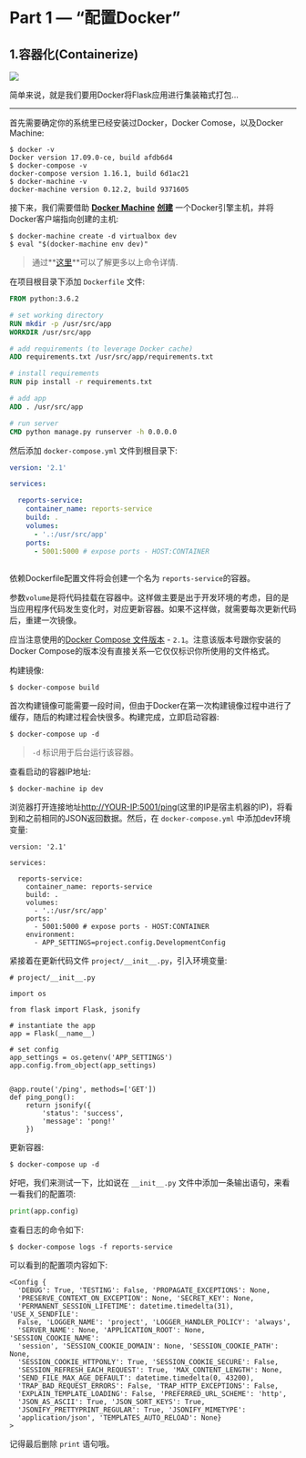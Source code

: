 # Part 1 — “配置Docker”

## 1.容器化(Containerize)

![](https://sdtimes.com/wp-content/uploads/2015/01/0120.sdt-docker-infographic.png)

简单来说，就是我们要用Docker将Flask应用进行集装箱式打包...

------

首先需要确定你的系统里已经安装过Docker，Docker Comose，以及Docker Machine:

```
$ docker -v
Docker version 17.09.0-ce, build afdb6d4
$ docker-compose -v
docker-compose version 1.16.1, build 6d1ac21
$ docker-machine -v
docker-machine version 0.12.2, build 9371605

```

接下来，我们需要借助 **[Docker Machine](https://docs.docker.com/machine/)** **[创建](https://docs.docker.com/machine/reference/create/)** 一个Docker引擎主机，并将Docker客户端指向创建的主机:

```
$ docker-machine create -d virtualbox dev
$ eval "$(docker-machine env dev)"

```

> 通过**[这里](https://stackoverflow.com/questions/40038572/eval-docker-machine-env-default/40040077#40040077)**可以了解更多以上命令详情.

在项目根目录下添加 `Dockerfile` 文件:

```dockerfile
FROM python:3.6.2

# set working directory
RUN mkdir -p /usr/src/app
WORKDIR /usr/src/app

# add requirements (to leverage Docker cache)
ADD requirements.txt /usr/src/app/requirements.txt

# install requirements
RUN pip install -r requirements.txt

# add app
ADD . /usr/src/app

# run server
CMD python manage.py runserver -h 0.0.0.0

```

然后添加 `docker-compose.yml` 文件到根目录下:

```yaml
version: '2.1'

services:

  reports-service:
    container_name: reports-service
    build: .
    volumes:
      - '.:/usr/src/app'
    ports:
      - 5001:5000 # expose ports - HOST:CONTAINER
      
```

依赖Dockerfile配置文件将会创建一个名为 `reports-service`的容器。

 参数`volume`是将代码挂载在容器中。这样做主要是出于开发环境的考虑，目的是当应用程序代码发生变化时，对应更新容器。如果不这样做，就需要每次更新代码后，重建一次镜像。

应当注意使用的[Docker Compose 文件版本](https://docs.docker.com/compose/compose-file/) - `2.1`。注意该版本号跟你安装的Docker Compose的版本没有直接关系—它仅仅标识你所使用的文件格式。

构建镜像:

```
$ docker-compose build

```

首次构建镜像可能需要一段时间，但由于Docker在第一次构建镜像过程中进行了缓存，随后的构建过程会快很多。构建完成，立即启动容器:

```
$ docker-compose up -d

```

>  `-d` 标识用于后台运行该容器。

查看启动的容器IP地址:

```
$ docker-machine ip dev

```

浏览器打开连接地址[http://YOUR-IP:5001/ping](http://your-ip:5001/ping)(这里的IP是宿主机器的IP)，将看到和之前相同的JSON返回数据。然后，在 `docker-compose.yml` 中添加dev环境变量:

```
version: '2.1'

services:

  reports-service:
    container_name: reports-service
    build: .
    volumes:
      - '.:/usr/src/app'
    ports:
      - 5001:5000 # expose ports - HOST:CONTAINER
    environment:
      - APP_SETTINGS=project.config.DevelopmentConfig

```

紧接着在更新代码文件 `project/__init__.py`，引入环境变量:

```
# project/__init__.py

import os

from flask import Flask, jsonify

# instantiate the app
app = Flask(__name__)

# set config
app_settings = os.getenv('APP_SETTINGS')
app.config.from_object(app_settings)


@app.route('/ping', methods=['GET'])
def ping_pong():
    return jsonify({
        'status': 'success',
        'message': 'pong!'
    })

```

更新容器:

```
$ docker-compose up -d

```

好吧，我们来测试一下，比如说在 `__init__.py` 文件中添加一条输出语句，来看一看我们的配置项:

```python
print(app.config)

```

查看日志的命令如下:

```
$ docker-compose logs -f reports-service

```

可以看到的配置项内容如下:

```
<Config {
  'DEBUG': True, 'TESTING': False, 'PROPAGATE_EXCEPTIONS': None,
  'PRESERVE_CONTEXT_ON_EXCEPTION': None, 'SECRET_KEY': None,
  'PERMANENT_SESSION_LIFETIME': datetime.timedelta(31), 'USE_X_SENDFILE':
  False, 'LOGGER_NAME': 'project', 'LOGGER_HANDLER_POLICY': 'always',
  'SERVER_NAME': None, 'APPLICATION_ROOT': None, 'SESSION_COOKIE_NAME':
  'session', 'SESSION_COOKIE_DOMAIN': None, 'SESSION_COOKIE_PATH': None,
  'SESSION_COOKIE_HTTPONLY': True, 'SESSION_COOKIE_SECURE': False,
  'SESSION_REFRESH_EACH_REQUEST': True, 'MAX_CONTENT_LENGTH': None,
  'SEND_FILE_MAX_AGE_DEFAULT': datetime.timedelta(0, 43200),
  'TRAP_BAD_REQUEST_ERRORS': False, 'TRAP_HTTP_EXCEPTIONS': False,
  'EXPLAIN_TEMPLATE_LOADING': False, 'PREFERRED_URL_SCHEME': 'http',
  'JSON_AS_ASCII': True, 'JSON_SORT_KEYS': True,
  'JSONIFY_PRETTYPRINT_REGULAR': True, 'JSONIFY_MIMETYPE':
  'application/json', 'TEMPLATES_AUTO_RELOAD': None}
>

```

记得最后删除 `print` 语句哦。